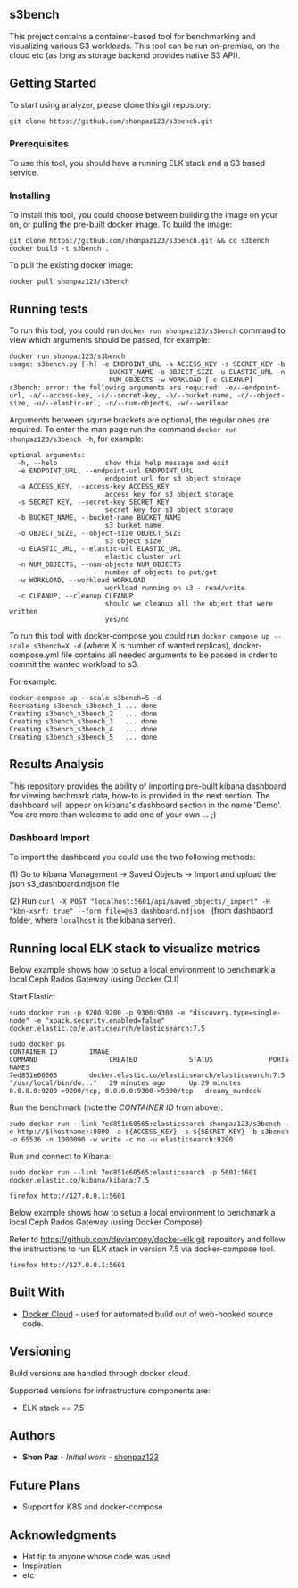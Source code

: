 ## s3bench

This project contains a container-based tool for benchmarking and visualizing various S3 workloads. This tool can be run on-premise, on the cloud etc (as long as storage backend provides native S3 API).

## Getting Started

To start using analyzer, please clone this git repostory: 
```
git clone https://github.com/shonpaz123/s3bench.git
```
### Prerequisites

To use this tool, you should have a running ELK stack and a S3 based service. 

### Installing

To install this tool, you could choose between building the image on your on, or pulling the pre-built docker image. 
To build the image:

```
git clone https://github.com/shonpaz123/s3bench.git && cd s3bench
docker build -t s3bench .
```

To pull the existing docker image: 

```
docker pull shonpaz123/s3bench
```

## Running tests

To run this tool, you could run ``` docker run shonpaz123/s3bench ``` command to view which arguments should be passed, for example:

```
docker run shonpaz123/s3bench
usage: s3bench.py [-h] -e ENDPOINT_URL -a ACCESS_KEY -s SECRET_KEY -b
                         BUCKET_NAME -o OBJECT_SIZE -u ELASTIC_URL -n
                         NUM_OBJECTS -w WORKLOAD [-c CLEANUP]
s3bench: error: the following arguments are required: -e/--endpoint-url, -a/--access-key, -s/--secret-key, -b/--bucket-name, -o/--object-size, -u/--elastic-url, -n/--num-objects, -w/--workload
```
Arguments between squrae brackets are optional, the regular ones are required. To enter the man page run the command ``` docker run shonpaz123/s3bench -h ```, for example: 

``` 
optional arguments:
  -h, --help            show this help message and exit
  -e ENDPOINT_URL, --endpoint-url ENDPOINT_URL
                        endpoint url for s3 object storage
  -a ACCESS_KEY, --access-key ACCESS_KEY
                        access key for s3 object storage
  -s SECRET_KEY, --secret-key SECRET_KEY
                        secret key for s3 object storage
  -b BUCKET_NAME, --bucket-name BUCKET_NAME
                        s3 bucket name
  -o OBJECT_SIZE, --object-size OBJECT_SIZE
                        s3 object size
  -u ELASTIC_URL, --elastic-url ELASTIC_URL
                        elastic cluster url
  -n NUM_OBJECTS, --num-objects NUM_OBJECTS
                        number of objects to put/get
  -w WORKLOAD, --workload WORKLOAD
                        workload running on s3 - read/write
  -c CLEANUP, --cleanup CLEANUP
                        should we cleanup all the object that were written
                        yes/no
```

To run this tool with docker-compose you could run ``` docker-compose up --scale s3bench=X -d ``` (where X is number of wanted replicas), docker-compose.yml file contains all needed arguments to be passed in order to commit the wanted workload to s3. 

For example: 
``` 
docker-compose up --scale s3bench=5 -d
Recreating s3bench_s3bench_1 ... done
Creating s3bench_s3bench_2   ... done
Creating s3bench_s3bench_3   ... done
Creating s3bench_s3bench_4   ... done
Creating s3bench_s3bench_5   ... done
```

## Results Analysis

This repository provides the ability of importing pre-built kibana dashboard for viewing bechmark data, how-to is provided in the next section. The dashboard will appear on kibana's dashboard section in the name 'Demo'.
You are more than welcome to add one of your own ... ;)

### Dashboard Import

To import the dashboard you could use the two following methods:

(1) Go to kibana Management -> Saved Objects -> Import and upload the json s3_dashboard.ndjson file

(2) Run ```curl -X POST "localhost:5601/api/saved_objects/_import" -H "kbn-xsrf: true" --form file=@s3_dashboard.ndjson ``` (from dashbaord folder, where `localhost` is the kibana server).


## Running local ELK stack to visualize metrics

Below example shows how to setup a local environment to benchmark a local Ceph Rados Gateway (using Docker CLI) 

Start Elastic:

```shell
sudo docker run -p 9200:9200 -p 9300:9300 -e "discovery.type=single-node" -e "xpack.security.enabled=false" docker.elastic.co/elasticsearch/elasticsearch:7.5

sudo docker ps
CONTAINER ID        IMAGE                                                 COMMAND                  CREATED             STATUS              PORTS                                            NAMES
7ed851e60565        docker.elastic.co/elasticsearch/elasticsearch:7.5   "/usr/local/bin/do..."   29 minutes ago      Up 29 minutes       0.0.0.0:9200->9200/tcp, 0.0.0.0:9300->9300/tcp   dreamy_murdock
```

Run the benchmark (note the _CONTAINER ID_ from above):

```shell
sudo docker run --link 7ed851e60565:elasticsearch shonpaz123/s3bench -e http://$(hostname):8000 -a ${ACCESS_KEY} -s ${SECRET_KEY} -b s3bench -o 65536 -n 1000000 -w write -c no -u elasticsearch:9200
```

Run and connect to Kibana:

```shell
sudo docker run --link 7ed851e60565:elasticsearch -p 5601:5601 docker.elastic.co/kibana/kibana:7.5

firefox http://127.0.0.1:5601
```

Below example shows how to setup a local environment to benchmark a local Ceph Rados Gateway (using Docker Compose)

Refer to https://github.com/deviantony/docker-elk.git repository and follow the instructions to run ELK stack in version 7.5 via docker-compose tool. 

```shell
firefox http://127.0.0.1:5601
```

## Built With

* [Docker Cloud](https://cloud.docker.com/) - used for automated build out of web-hooked source code. 

## Versioning

Build versions are handled through docker cloud. 

Supported versions for infrastructure components are: 
- ELK stack == 7.5

## Authors

* **Shon Paz** - *Initial work* - [shonpaz123](https://github.com/shonpaz123)

## Future Plans 
- Support for K8S and docker-compose 

## Acknowledgments

* Hat tip to anyone whose code was used
* Inspiration
* etc

